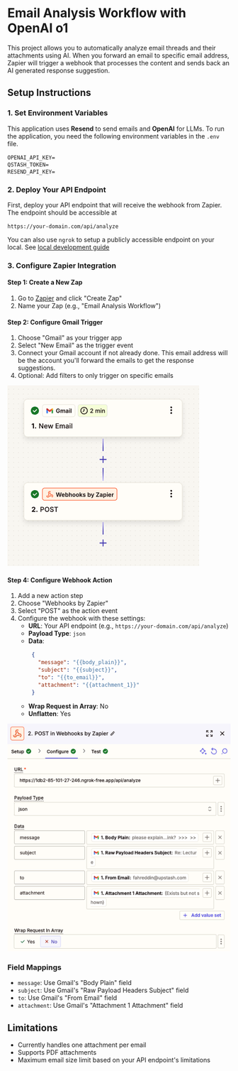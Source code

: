 # Email Analysis Workflow with OpenAI o1

This project allows you to automatically analyze email threads and their attachments using AI.  When you forward an email to specific email address, Zapier will trigger a webhook that processes the content and sends back an AI generated response suggestion.

## Setup Instructions

### 1. Set Environment Variables

This application uses **Resend** to send emails and **OpenAI** for LLMs. To run the application, you need the following environment variables in the `.env` file.
```
OPENAI_API_KEY=
QSTASH_TOKEN=
RESEND_API_KEY=
```
### 2. Deploy Your API Endpoint

First, deploy your API endpoint that will receive the webhook from Zapier. The endpoint should be accessible at 

```
https://your-domain.com/api/analyze
```

You can also use `ngrok` to setup a publicly accessible endpoint on your local. See [local development guide](https://upstash.com/docs/workflow/howto/local-development)

### 3. Configure Zapier Integration

#### Step 1: Create a New Zap
1. Go to [Zapier](https://zapier.com) and click "Create Zap"
2. Name your Zap (e.g., "Email Analysis Workflow")

#### Step 2: Configure Gmail Trigger
1. Choose "Gmail" as your trigger app
2. Select "New Email" as the trigger event
3. Connect your Gmail account if not already done. This email address will be the account you'll forward the emails to get the response suggestions.
4. Optional: Add filters to only trigger on specific emails

![flow](./img/flow.png)

#### Step 4: Configure Webhook Action
1. Add a new action step
2. Choose "Webhooks by Zapier"
3. Select "POST" as the action event
4. Configure the webhook with these settings:
   - **URL**: Your API endpoint (e.g., `https://your-domain.com/api/analyze`)
   - **Payload Type**: `json`
   - **Data**:
     ```json
      {
        "message": "{{body_plain}}",
        "subject": "{{subject}}",
        "to": "{{to_email}}",
        "attachment": "{{attachment_1}}"
      }
     ```
   - **Wrap Request in Array**: No
   - **Unflatten**: Yes

![webhook config](./img/webhook-config.png)

### Field Mappings
- `message`: Use Gmail's "Body Plain" field
- `subject`: Use Gmail's "Raw Payload Headers Subject" field
- `to`: Use Gmail's "From Email" field
- `attachment`: Use Gmail's "Attachment 1 Attachment" field

## Limitations

- Currently handles one attachment per email
- Supports PDF attachments
- Maximum email size limit based on your API endpoint's limitations